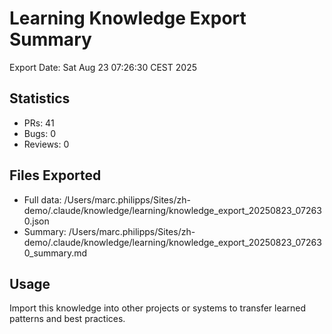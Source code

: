 # Learning Knowledge Export Summary

Export Date: Sat Aug 23 07:26:30 CEST 2025

## Statistics
- PRs:       41
- Bugs:        0  
- Reviews:        0

## Files Exported
- Full data: /Users/marc.philipps/Sites/zh-demo/.claude/knowledge/learning/knowledge_export_20250823_072630.json
- Summary: /Users/marc.philipps/Sites/zh-demo/.claude/knowledge/learning/knowledge_export_20250823_072630_summary.md

## Usage
Import this knowledge into other projects or systems to transfer learned patterns and best practices.
